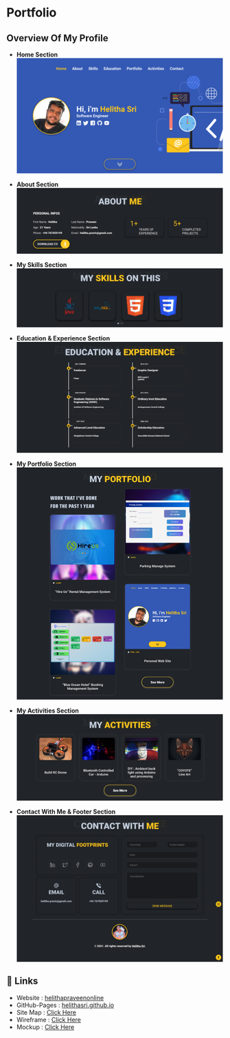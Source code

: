 # Portfolio
## **Overview Of My Profile**
- **Home Section**
  ![Home Section Img](assets/img/screenshot/Home.png)

- **About Section**
  ![About Me Section Img](assets/img/screenshot/About.png)

- **My Skills Section**
  ![My Skill Section Img](assets/img/screenshot/Skills.png)

- **Education & Experience Section**
  ![My Skill Section Img](assets/img/screenshot/Education.png)

- **My Portfolio Section**
  ![My Skill Section Img](assets/img/screenshot/portfolio.jpg)

- **My Activities Section**
![My Skill Section Img](assets/img/screenshot/activites.png)

- **Contact With Me & Footer Section**
![My Skill Section Img](assets/img/screenshot/contact.png)

## :link: **Links**
- Website : [helithapraveenonline](https://helithapraveenonline.000webhostapp.com/)
- GitHub-Pages : [helithasri.github.io](https://helithasri.github.io/MyProfile)
- Site Map : [Click Here](https://www.gloomaps.com/jclmjpPHDC)
- Wireframe : [Click Here](https://wireframe.cc/pro/pp/ad6e891c5490339)
- Mockup : [Click Here](https://www.figma.com/file/TKn7kH4j6OVpV4VsEXdHuD/Web?node-id=0%3A1)
